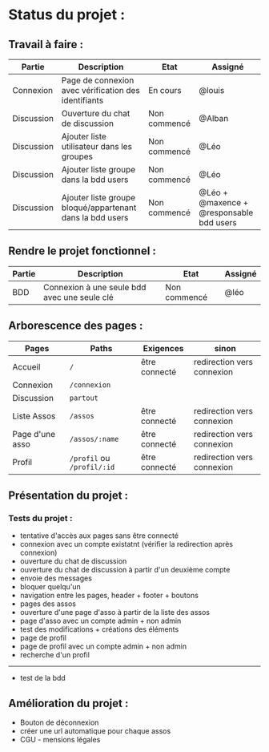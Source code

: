 # **Status du projet :**

## **Travail à faire :**

| Partie     | Description | Etat | Assigné |
| ---------- | ----------- | ---- | ------- |
| Connexion  | Page de connexion avec vérification des identifiants  | En cours   | @louis |
| Discussion | Ouverture du chat de discussion | Non commencé | @Alban |
| Discussion | Ajouter liste utilisateur dans les groupes | Non commencé | @Léo |
| Discussion | Ajouter liste groupe dans la bdd users | Non commencé | @Léo |
| Discussion | Ajouter liste groupe bloqué/appartenant dans la bdd users | Non commencé | @Léo + @maxence + @responsable bdd users |

## **Rendre le projet fonctionnel :**

| Partie | Description                                | Etat       | Assigné |
| ------ | ------------------------------------------ | ---------- | ------- |
| BDD    | Connexion à une seule bdd avec une seule clé | Non commencé | @léo    |

## **Arborescence des pages :**

| Pages | Paths | Exigences | sinon |
| ----- | ----- | --------- | ----- |
| Accueil | `/` | être connecté | redirection vers connexion |
| Connexion | `/connexion` |  |  |
| Discussion | `partout` |  |  |
| Liste Assos | `/assos` | être connecté | redirection vers connexion |
| Page d'une asso | `/assos/:name` | être connecté | redirection vers connexion |
| Profil | `/profil` ou `/profil/:id` | être connecté | redirection vers connexion |

## **Présentation du projet :**

### **Tests du projet :**
- tentative d'accès aux pages sans être connecté
- connexion avec un compte existatnt (vérifier la redirection après connexion)
- ouverture du chat de discussion
- ouverture du chat de discussion à partir d'un deuxième compte
- envoie des messages
- bloquer quelqu'un
- navigation entre les pages, header + footer + boutons
- pages des assos
- ouverture d'une page d'asso à partir de la liste des assos
- page d'asso avec un compte admin + non admin
- test des modifications + créations des éléments
- page de profil
- page de profil avec un compte admin + non admin
- recherche d'un profil
---
- test de la bdd



## **Amélioration du projet :**

- Bouton de déconnexion
- créer une url automatique pour chaque assos
- CGU - mensions légales
